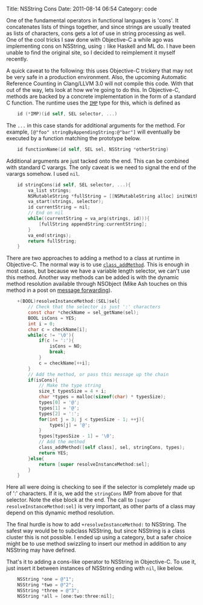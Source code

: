 Title: NSString Cons
Date: 2011-08-14 06:54
Category: code

One of the fundamental operators in functional languages is 'cons'. It
concatenates lists of things together, and since strings are usually treated as
lists of characters, cons gets a lot of use in string processing as well. One
of the cool tricks I saw done with Objective-C a while ago was implementing
cons on NSString, using `:` like Haskell and ML do. I have been unable to find
the original site, so I decided to reimplement it myself recently.

<!--more-->

A quick caveat to the following: this uses Objective-C trickery that may not be
very safe in a production environment. Also, the upcoming Automatic Reference
Counting in Clang/LLVM 3.0 will not compile this code. With that out of the
way, lets look at how we're going to do this. In Objective-C, methods are
backed by a concrete implementation in the form of a standard C function. The
runtime uses the [`IMP`][IMP] type for this, which is defined as

``` objectivec
    id (*IMP)(id self, SEL selector, ...)
```

The `...` in this case stands for additional arguments for the method. For
example, `[@"foo" stringByAppendingString:@"bar"]` will eventually be executed
by a function matching the prototype below.

``` objectivec
    id functionName(id self, SEL sel, NSString *otherString)
```

Additional arguments are just tacked onto the end. This can be combined with
standard C varargs. The only caveat is we need to signal the end of the varargs
somehow. I used `nil`.

``` objectivec
    id stringCons(id self, SEL selector, ...){
    	va_list strings;
    	NSMutableString *fullString = [[NSMutableString alloc] initWithString:self];
    	va_start(strings, selector);
    	id currentString = nil;
    	// End on nil
    	while((currentString = va_arg(strings, id))){
    		[fullString appendString:currentString];
    	}
    	va_end(strings);
    	return fullString;
    }
```

There are two approaches to adding a method to a class at runtime in
Objective-C. The  normal way is to use
[`class_addMethod`][class_addMethod]. This is enough in most cases, but because
we have a variable length selector, we can't use this method. Another way
methods can be added is with the dynamic method resolution available through
NSObject (Mike Ash touches on this method in a post on
[message forwarding][msgfwd]).

``` objectivec
    +(BOOL)resolveInstanceMethod:(SEL)sel{
    	// Check that the selector is just ':' characters
    	const char *checkName = sel_getName(sel);
    	BOOL isCons = YES;
    	int i = 0;
    	char c = checkName[i];
    	while(c != '\0'){
    		if(c != ':'){
    			isCons = NO;
    			break;
    		}
    		c = checkName[++i];
    	}
    	// Add the method, or pass this message up the chain
    	if(isCons){
    		// Make the type string
    		size_t typesSize = 4 + i;
    		char *types = malloc(sizeof(char) * typesSize);
    		types[0] = '@';
    		types[1] = '@';
    		types[2] = ':';
    		for(int j = 3; j < typesSize - 1; ++j){
    			types[j] = '@';
    		}
    		types[typesSize - 1] = '\0';
    		// Add the method
    		class_addMethod([self class], sel, stringCons, types);
    		return YES;
    	}else{
    		return [super resolveInstanceMethod:sel];
    	}
    }
```

Here all were doing is checking to see if the selector is completely made up
of ':' characters. If it is, we add the `stringCons` IMP from above for that
selector. Note the else block at the end. The call to
`[super resolveInstanceMethod:sel]` is very important, as other parts of a
class may depend on this dynamic method resolution.

The final hurdle is how to add `+resolveInstanceMethod:` to NSString. The
safest way would be to subclass NSString, but since NSString is a class cluster
this is not possible. I ended up using a category, but a safer choice might be
to use method swizzling to insert our method in addition to any NSString may
have defined.

That's it to adding a cons-like operator to NSString in Objective-C. To use it,
just insert it between instances of NSString ending with `nil`, like below.

``` objectivec
    NSString *one = @"1";
    NSString *two = @"2";
    NSString *three = @"3";
    NSString *all = [one:two:three:nil];
```

[IMP]: http://developer.apple.com/library/mac/documentation/Cocoa/Reference/ObjCRuntimeRef/Reference/reference.html#//apple_ref/doc/uid/TP40001418-CH3g-BAJFGBJF
[class_addMethod]: http://developer.apple.com/library/mac/documentation/Cocoa/Reference/ObjCRuntimeRef/Reference/reference.html#//apple_ref/c/func/class_addMethod
[msgfwd]: http://mikeash.com/pyblog/friday-qa-2009-03-27-objective-c-message-forwarding.html
